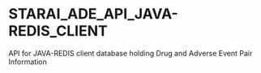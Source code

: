 # STARAI_ADE_API_JAVA-REDIS_CLIENT
API for JAVA-REDIS client database holding Drug and Adverse Event Pair Information
